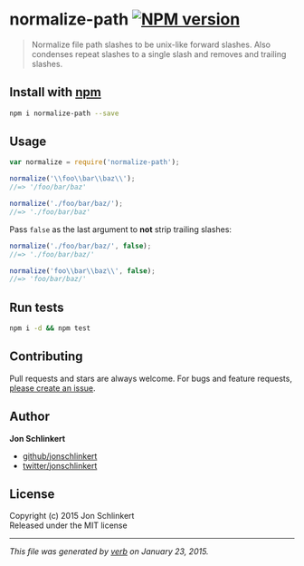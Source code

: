 # normalize-path [![NPM version](https://badge.fury.io/js/normalize-path.svg)](http://badge.fury.io/js/normalize-path)

> Normalize file path slashes to be unix-like forward slashes. Also condenses repeat slashes to a single slash and removes and trailing slashes.

## Install with [npm](npmjs.org)

```bash
npm i normalize-path --save
```

## Usage

```js
var normalize = require('normalize-path');

normalize('\\foo\\bar\\baz\\');
//=> '/foo/bar/baz'

normalize('./foo/bar/baz/');
//=> './foo/bar/baz'
```

Pass `false` as the last argument to **not** strip trailing slashes:

```js
normalize('./foo/bar/baz/', false);
//=> './foo/bar/baz/'

normalize('foo\\bar\\baz\\', false);
//=> 'foo/bar/baz/'
```

## Run tests

```bash
npm i -d && npm test
```

## Contributing

Pull requests and stars are always welcome. For bugs and feature requests, [please create an issue](https://github.com/jonschlinkert/normalize-path/issues).

## Author

**Jon Schlinkert**

* [github/jonschlinkert](https://github.com/jonschlinkert)
* [twitter/jonschlinkert](http://twitter.com/jonschlinkert)

## License

Copyright (c) 2015 Jon Schlinkert  
Released under the MIT license

---

_This file was generated by [verb](https://github.com/assemble/verb) on January 23, 2015._
